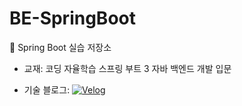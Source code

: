 # BE-SpringBoot

📂 Spring Boot 실습 저장소  
- 교재: 코딩 자율학습 스프링 부트 3 자바 백엔드 개발 입문

- 기술 블로그: [![Velog](https://img.shields.io/badge/Velog-20C997?logo=velog&logoColor=white)](https://velog.io/@ttt-1-2/series/%EC%BD%94%EB%94%A9-%EC%9E%90%EC%9C%A8%ED%95%99%EC%8A%B5-%EC%8A%A4%ED%94%84%EB%A7%81-%EB%B6%80%ED%8A%B8-3-%EC%9E%90%EB%B0%94-%EB%B0%B1%EC%97%94%EB%93%9C-%EA%B0%9C%EB%B0%9C-%EC%9E%85%EB%AC%B8)
